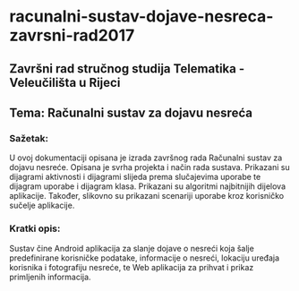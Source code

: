 # racunalni-sustav-dojave-nesreca-zavrsni-rad2017

## Završni rad stručnog studija Telematika - Veleučilišta u Rijeci

## **Tema:** Računalni sustav za dojavu nesreća

### Sažetak:
U ovoj dokumentaciji opisana je izrada završnog rada Računalni sustav za dojavu nesreće. Opisana je svrha projekta i način rada sustava. Prikazani su dijagrami aktivnosti i dijagrami slijeda prema slučajevima uporabe te dijagram uporabe i dijagram klasa. Prikazani su algoritmi najbitnijih dijelova aplikacije. Također, slikovno su prikazani scenariji uporabe kroz korisničko sučelje aplikacije.

### Kratki opis:
Sustav čine Android aplikacija za slanje dojave o nesreći koja šalje predefinirane korisničke podatake, informacije o nesreći, lokaciju uređaja korisnika i fotografiju nesreće, te Web aplikacija za prihvat i prikaz primljenih informacija.
